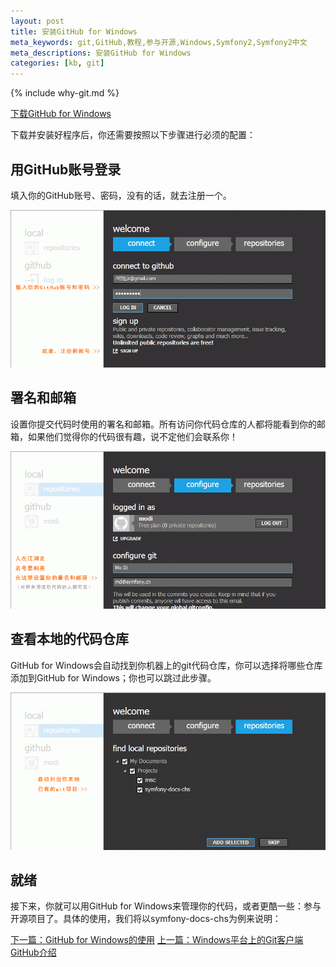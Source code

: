 ```yaml
---
layout: post
title: 安装GitHub for Windows
meta_keywords: git,GitHub,教程,参与开源,Windows,Symfony2,Symfony2中文
meta_descriptions: 安装GitHub for Windows
categories: [kb, git]
---
```


{% include why-git.md %}

<p><a class="btn btn-primary" href="http://windows.github.com/" target="_blank">下载GitHub for Windows</a></p>

下载并安装好程序后，你还需要按照以下步骤进行必须的配置：

用GitHub账号登录
----------------

填入你的GitHub账号、密码，没有的话，就去注册一个。

![用GitHub账号登录][connect]

署名和邮箱
----------

设置你提交代码时使用的署名和邮箱。所有访问你代码仓库的人都将能看到你的邮箱，如果他们觉得你的代码很有趣，说不定他们会联系你！

![署名和邮箱][configure]

查看本地的代码仓库
----------------------------

GitHub for Windows会自动找到你机器上的git代码仓库，你可以选择将哪些仓库添加到GitHub for Windows；你也可以跳过此步骤。

![查看本地的代码仓库][repositories]

就绪
----

接下来，你就可以用GitHub for Windows来管理你的代码，或者更酷一些：参与开源项目了。具体的使用，我们将以symfony-docs-chs为例来说明：

<p><a class="btn btn-success" href="/contribute/use-github-for-windows.html">下一篇：GitHub for Windows的使用</a> 
<a class="btn" href="/contribute/git-clients-for-windows.html">上一篇：Windows平台上的Git客户端</a>
<a class="btn" href="/contribute/github-guide.html">GitHub介绍</a></p>

[connect]: /assets/github-for-windows/welcome-connect.gif
[configure]: /assets/github-for-windows/welcome-configure.gif
[repositories]: /assets/github-for-windows/welcome-repositories.gif
